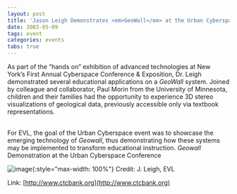 ```yaml
---
layout: post
title: 'Jason Leigh Demonstrates <em>GeoWall</em> at the Urban Cyberspace Conference &amp; Exposition'
date: 2003-05-09
tags: event
categories: events
tabs: true
---
```


As part of the &ldquo;hands on&rdquo; exhibition of advanced technologies at New York&rsquo;s First Annual Cyberspace Conference &amp; Exposition, Dr. Leigh demonstrated several educational applications on a <em>GeoWall</em> system. Joined by colleague and collaborator, Paul Morin from the University of Minnesota, children and their families had the opportunity to experience 3D stereo visualizations of geological data, previously accessible only via textbook representations.<br><br>

For EVL, the goal of the Urban Cyberspace event was to showcase the emerging technology of <em>Geowall</em>, thus demonstrating how these systems may be implemented to transform educational instruction.
<em>Geowall</em> Demonstration at the Urban Cyberspace Conference

![image](https://www.evl.uic.edu/output/originals/urbancyber_geowall.jpg-srcw.jpg){:style="max-width: 100%"}
Credit: J. Leigh, EVL


Link: [http://www.ctcbank.org](http://www.ctcbank.org)
